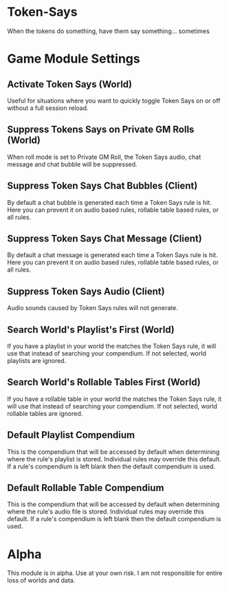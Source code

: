 # Token-Says
When the tokens do something, have them say something... sometimes

# Game Module Settings

## Activate Token Says (World)
Useful for situations where you want to quickly toggle Token Says on or off without a full session reload.

## Suppress Tokens Says on Private GM Rolls (World)
When roll mode is set to Private GM Roll, the Token Says audio, chat message and chat bubble will be suppressed.

## Suppress Token Says Chat Bubbles (Client)
By default a chat bubble is generated each time a Token Says rule is hit. Here you can prevent it on audio based rules, rollable table based rules, or all rules.

## Suppress Token Says Chat Message (Client)
By default a chat message is generated each time a Token Says rule is hit. Here you can prevent it on audio based rules, rollable table based rules, or all rules.

## Suppress Token Says Audio (Client)
Audio sounds caused by Token Says rules will not generate.

## Search World's Playlist's First (World)
If you have a playlist in your world the matches the Token Says rule, it will use that instead of searching your compendium. If not selected, world playlists are ignored.

## Search World's Rollable Tables First (World)
If you have a rollable table in your world the matches the Token Says rule, it will use that instead of searching your compendium. If not selected, world rollable tables are ignored.

## Default Playlist Compendium
This is the compendium that will be accessed by default when determining where the rule's playlist is stored. Individual rules may override this default. If a rule's compendium is left blank then the default compendium is used.

## Default Rollable Table Compendium
This is the compendium that will be accessed by default when determining where the rule's audio file is stored. Individual rules may override this default. If a rule's compendium is left blank then the default compendium is used.


# Alpha
This module is in alpha. Use at your own risk. I am not responsible for entire loss of worlds and data.
